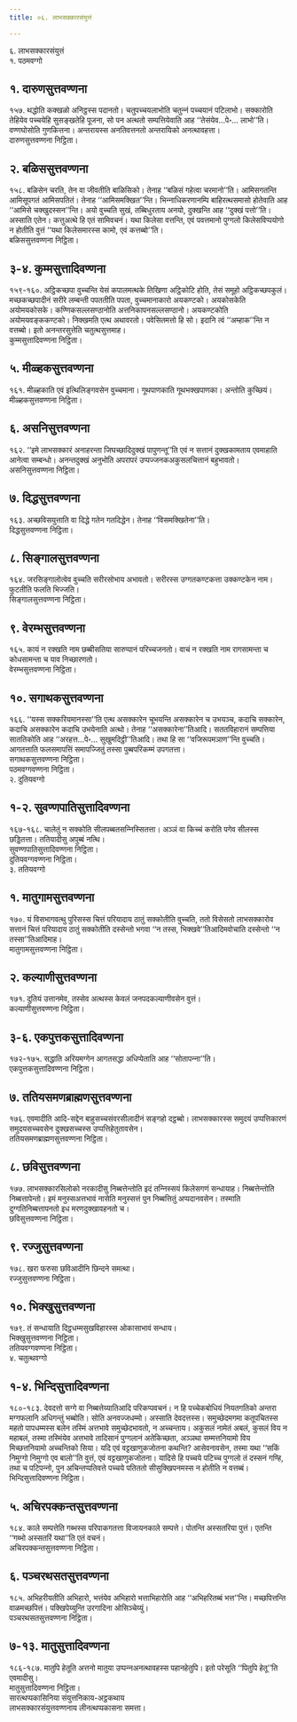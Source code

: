 ```yaml
---
title: ०६. लाभसक्‍कारसंयुत्तं

---
```

६. लाभसक्‍कारसंयुत्तं  
१. पठमवग्गो  


## १. दारुणसुत्तवण्णना

१५७. थद्धोति कक्खळो अनिट्ठस्स पदानतो। चतुपच्‍चयलाभोति चतुन्‍नं पच्‍चयानं पटिलाभो। सक्‍कारोति तेहियेव पच्‍चयेहि सुसङ्खतेहि पूजना, सो पन अत्थतो सम्पत्तियेवाति आह ‘‘तेसंयेव…पे॰… लाभो’’ति। वण्णघोसोति गुणकित्तना। अन्तरायस्स अनतिवत्तनतो अन्तरायिको अनत्थावहत्ता।  
दारुणसुत्तवण्णना निट्ठिता।  


## २. बळिससुत्तवण्णना

१५८. बळिसेन चरति, तेन वा जीवतीति बाळिसिको। तेनाह ‘‘बळिसं गहेत्वा चरमानो’’ति। आमिसगतन्ति आमिसूपगतं आमिसपतितं। तेनाह ‘‘आमिसमक्खित’’न्ति। भिन्‍नाधिकरणानम्पि बाहिरत्थसमासो होतेवाति आह ‘‘आमिसे चक्खुदस्सन’’न्ति। अयो वुच्‍चति सुखं, तब्बिधुरताय अनयो, दुक्खन्ति आह ‘‘दुक्खं पत्तो’’ति। अस्साति एतेन। कत्तुअत्थे हि एतं सामिवचनं। यथा किलेसा वत्तन्ति, एवं पवत्तमानो पुग्गलो किलेसविप्पयोगो न होतीति वुत्तं ‘‘यथा किलेसमारस्स कामो, एवं कत्तब्बो’’ति।  
बळिससुत्तवण्णना निट्ठिता।  


## ३-४. कुम्मसुत्तादिवण्णना

१५९-१६०. अट्ठिकच्छपा वुच्‍चन्ति येसं कपालमत्थके तिखिणा अट्ठिकोटि होति, तेसं समूहो अट्ठिकच्छपकुलं। मच्छकच्छपादीनं सरीरे लम्बन्ती पपततीति पपता, वुच्‍चमानाकारो अयकण्टको। अयकोसकेति अयोमयकोसके। कण्णिकसल्‍लसण्ठानोति अत्तनिकापनसल्‍लसण्ठानो। अयकण्टकोति अयोमयवङ्ककण्टको। निक्खमति एत्थ अथावरतो। पवेसितमत्तो हि सो। इदानि त्वं ‘‘अम्हाक’’न्ति न वत्तब्बो। इतो अनन्तरसुत्तेति चतुत्थसुत्तमाह।  
कुम्मसुत्तादिवण्णना निट्ठिता।  


## ५. मीळ्हकसुत्तवण्णना

१६१. मीळ्हकाति एवं इत्थिलिङ्गवसेन वुच्‍चमाना। गूथपाणकाति गूथभक्खपाणका। अन्तोति कुच्छियं।  
मीळ्हकसुत्तवण्णना निट्ठिता।  


## ६. असनिसुत्तवण्णना

१६२. ‘‘इमे लाभसक्‍कारं अनाहरन्ता जिघच्छादिदुक्खं पापुणन्तू’’ति एवं न सत्तानं दुक्खकामताय एवमाहाति आनेत्वा सम्बन्धो। अनन्तदुक्खं अनुभोति अपरापरं उप्पज्‍जनकअकुसलचित्तानं बहुभावतो।  
असनिसुत्तवण्णना निट्ठिता।  


## ७. दिद्धसुत्तवण्णना

१६३. अच्छविसयुत्ताति वा दिद्धे गतेन गतदिद्धेन। तेनाह ‘‘विसमक्खितेना’’ति।  
दिद्धसुत्तवण्णना निट्ठिता।  


## ८. सिङ्गालसुत्तवण्णना

१६४. जरसिङ्गालोत्वेव वुच्‍चति सरीरसोभाय अभावतो। सरीरस्स उग्गतकण्टकत्ता उक्‍कण्टकेन नाम। फुटतीति फलति भिज्‍जति।  
सिङ्गालसुत्तवण्णना निट्ठिता।  


## ९. वेरम्भसुत्तवण्णना

१६५. कायं न रक्खति नाम छब्बीसतिया सारुप्पानं परिच्‍चजनतो। वाचं न रक्खति नाम रागसामन्ता च कोधसामन्ता च याव निच्छारणतो।  
वेरम्भसुत्तवण्णना निट्ठिता।  


## १०. सगाथकसुत्तवण्णना

१६६. ‘‘यस्स सक्‍करियमानस्सा’’ति एत्थ असक्‍कारेन चूभयन्ति असक्‍कारेन च उभयञ्‍च, कदाचि सक्‍कारेन, कदाचि असक्‍कारेन कदाचि उभयेनाति अत्थो। तेनाह ‘‘असक्‍कारेना’’तिआदि। सततविहारानं सम्पत्तिया साततिकोति आह ‘‘अरहत्त…पे॰… सुखुमदिट्ठी’’तिआदि। तथा हि सा ‘‘वजिरूपमञाण’’न्ति वुच्‍चति। आगतत्ताति फलसमापत्तिं समापज्‍जितुं तस्सा पुब्बपरिकम्मं उपगतत्ता।  
सगाथकसुत्तवण्णना निट्ठिता।  
पठमवग्गवण्णना निट्ठिता।  
२. दुतियवग्गो  


## १-२. सुवण्णपातिसुत्तादिवण्णना

१६७-१६८. चालेतुं न सक्‍कोति सीलपब्बतसन्‍निस्सितत्ता। अञ्‍ञं वा किच्‍चं करोति पगेव सीलस्स छड्डितत्ता। ततियादीसु अपुब्बं नत्थि।  
सुवण्णपातिसुत्तादिवण्णना निट्ठिता।  
दुतियवग्गवण्णना निट्ठिता।  
३. ततियवग्गो  


## १. मातुगामसुत्तवण्णना

१७०. यं विसभागवत्थु पुरिसस्स चित्तं परियादाय ठातुं सक्‍कोतीति वुच्‍चति, ततो विसेसतो लाभसक्‍कारोव सत्तानं चित्तं परियादाय ठातुं सक्‍कोतीति दस्सेन्तो भगवा ‘‘न तस्स, भिक्खवे’’तिआदिमवोचाति दस्सेन्तो ‘‘न तस्सा’’तिआदिमाह।  
मातुगामसुत्तवण्णना निट्ठिता।  


## २. कल्याणीसुत्तवण्णना

१७१. दुतियं उत्तानमेव, तस्सेव अत्थस्स केवलं जनपदकल्याणीवसेन वुत्तं।  
कल्याणीसुत्तवण्णना निट्ठिता।  


## ३-६. एकपुत्तकसुत्तादिवण्णना

१७२-१७५. सद्धाति अरियमग्गेन आगतसद्धा अधिप्पेताति आह ‘‘सोतापन्‍ना’’ति।  
एकपुत्तकसुत्तादिवण्णना निट्ठिता।  


## ७. ततियसमणब्राह्मणसुत्तवण्णना

१७६. एवमादीति आदि-सद्देन बाहुसच्‍चसंवरसीलादीनं सङ्गहो दट्ठब्बो। लाभसक्‍कारस्स समुदयं उप्पत्तिकारणं समुदयसच्‍चवसेन दुक्खसच्‍चस्स उप्पत्तिहेतुतावसेन।  
ततियसमणब्राह्मणसुत्तवण्णना निट्ठिता।  


## ८. छविसुत्तवण्णना

१७७. लाभसक्‍कारसिलोको नरकादीसु निब्बत्तेन्तोति इदं तन्‍निस्सयं किलेसगणं सन्धायाह। निब्बत्तेन्तोति निब्बत्तापेन्तो। इमं मनुस्सअत्तभावं नासेति मनुस्सत्तं पुन निब्बत्तितुं अप्पदानवसेन। तस्माति दुग्गतिनिब्बत्तापनतो इध मरणदुक्खावहनतो च।  
छविसुत्तवण्णना निट्ठिता।  


## ९. रज्‍जुसुत्तवण्णना

१७८. खरा फरुसा छविआदीनि छिन्दने समत्था।  
रज्‍जुसुत्तवण्णना निट्ठिता।  


## १०. भिक्खुसुत्तवण्णना

१७९. तं सन्धायाति दिट्ठधम्मसुखविहारस्स ओकासाभावं सन्धाय।  
भिक्खुसुत्तवण्णना निट्ठिता।  
ततियवग्गवण्णना निट्ठिता।  
४. चतुत्थवग्गो  


## १-४. भिन्दिसुत्तादिवण्णना

१८०-१८३. देवदत्तो सग्गे वा निब्बत्तेय्यातिआदि परिकप्पवचनं। न हि पच्‍चेकबोधियं नियतगतिको अन्तरा मग्गफलानि अधिगन्तुं भब्बोति। सोति अनवज्‍जधम्मो। अस्साति देवदत्तस्स। समुच्छेदमगमा कतूपचितस्स महतो पापधम्मस्स बलेन तस्मिं अत्तभावे समुच्छेदभावतो, न अच्‍चन्ताय। अकुसलं नामेतं अबलं, कुसलं विय न महाबलं, तस्मा तस्मिंयेव अत्तभावे तादिसानं पुग्गलानं अतेकिच्छता, अञ्‍ञथा सम्मत्तनियामो विय मिच्छत्तनियामो अच्‍चन्तिको सिया। यदि एवं वट्टखाणुकजोतना कथन्ति? आसेवनावसेन, तस्मा यथा ‘‘सकिं निमुग्गो निमुग्गो एव बालो’’ति वुत्तं, एवं वट्टखाणुकजोतना। यादिसे हि पच्‍चये पटिच्‍च पुग्गलो तं दस्सनं गण्हि, तथा च पटिपन्‍नो, पुन अचिन्तप्पतिवत्ते पच्‍चये पतिततो सीसुक्खिपनमस्स न होतीति न वत्तब्बं।  
भिन्दिसुत्तादिवण्णना निट्ठिता।  


## ५. अचिरपक्‍कन्तसुत्तवण्णना

१८४. काले सम्पत्तेति गब्भस्स परिपाकगतत्ता विजायनकाले सम्पत्ते। पोतन्ति अस्सतरिया पुत्तं। एतन्ति ‘‘गब्भो अस्सतरिं यथा’’ति एतं वचनं।  
अचिरपक्‍कन्तसुत्तवण्णना निट्ठिता।  


## ६. पञ्‍चरथसतसुत्तवण्णना

१८५. अभिहरीयतीति अभिहारो, भत्तंयेव अभिहारो भत्ताभिहारोति आह ‘‘अभिहरितब्बं भत्त’’न्ति। मच्छपित्तन्ति वाळमच्छपित्तं। पक्खिपेय्युन्ति उरगादिना ओसिञ्‍चेय्युं।  
पञ्‍चरथसतसुत्तवण्णना निट्ठिता।  


## ७-१३. मातुसुत्तादिवण्णना

१८६-१८७. मातुपि हेतूति अत्तनो मातुया उप्पन्‍नअनत्थावहस्स पहानहेतुपि। इतो परेसूति ‘‘पितुपि हेतू’’ति एवमादीसु।  
मातुसुत्तादिवण्णना निट्ठिता।  
सारत्थप्पकासिनिया संयुत्तनिकाय-अट्ठकथाय  
लाभसक्‍कारसंयुत्तवण्णनाय लीनत्थप्पकासना समत्ता।  